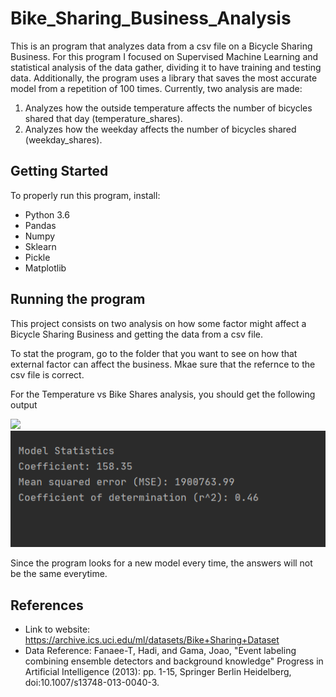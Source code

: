 # Bike_Sharing_Business_Analysis
This is an program that analyzes data from a csv file on a Bicycle Sharing Business. For this program I focused on Supervised Machine Learning and statistical analysis of the data gather, dividing it to have training and testing data. Additionally, the program uses a library that saves the most accurate model from a repetition of 100 times. Currently, two analysis are made: 
1) Analyzes how the outside temperature affects the number of bicycles shared that day (temperature_shares).
2) Analyzes how the weekday affects the number of bicycles shared (weekday_shares).

Getting Started
-
To properly run this program, install:
- Python 3.6
- Pandas
- Numpy
- Sklearn
- Pickle
- Matplotlib

Running the program
-
This project consists on two analysis on how some factor might affect a Bicycle Sharing Business and getting the data from a csv file.

To stat the program, go to the folder that you want to see on how that external factor can affect the business. Mkae sure that the refernce to the csv file is correct.

For the Temperature vs Bike Shares analysis, you should get the following output

<img src='images/graphs.PNG'>

<img src='images/Model_stats.PNG'>

Since the program looks for a new model every time, the answers will not be the same everytime.

References
-
- Link to website: https://archive.ics.uci.edu/ml/datasets/Bike+Sharing+Dataset
- Data Reference: Fanaee-T, Hadi, and Gama, Joao, "Event labeling combining ensemble detectors and background knowledge" Progress in Artificial Intelligence (2013): pp. 1-15, Springer Berlin Heidelberg, doi:10.1007/s13748-013-0040-3.
